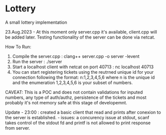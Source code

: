 # Lottery
A small lottery implementation

23.Aug.2023 - At this moment only server.cpp it's available, client.cpp will be added later. Testing functionality of the server can be done via netcat.

How To Run:

1. Compile the server.cpp : clang++ server.cpp -o server -levent
2. Run the server : ./server
3. Start a localhost client with netcat on port 40713 : nc localhost 40713
4. You can start registering tickets using the reutrned unique id for your connection following the format: n:1,2,3,4,5,6 where n is the unique id and the enumeration 1,2,3,4,5,6 is your subset of numbers.

CAVEAT: This is a POC and does not contain validations for inputed numbers, any type of auth/authz, persistence of the tickets and most probably it's not memory safe at this stage of developemnt. 

Update - 23:00 : created a basic client that read and prints after conexion to the server is established. - issues: a concurency issue at stdout, scanf takes control of the stdout fd and printf is not allowed to print response from server.
